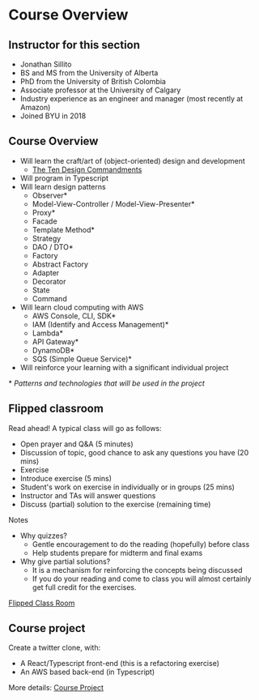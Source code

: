 # Course Overview

## Instructor for this section
- Jonathan Sillito
- BS and MS from the University of Alberta
- PhD from the University of British Colombia 
- Associate professor at the University of Calgary
- Industry experience as an engineer and manager (most recently at Amazon)
- Joined BYU in 2018

## Course Overview
- Will learn the craft/art of (object-oriented) design and development
    - [The Ten Design Commandments](../design-principles/ten-design-commandments.md)
- Will program in Typescript
- Will learn design patterns
    - Observer*
    - Model-View-Controller / Model-View-Presenter*
    - Proxy*
    - Facade
    - Template Method*
    - Strategy
    - DAO / DTO*
    - Factory
    - Abstract Factory
    - Adapter
    - Decorator
    - State
    - Command
- Will learn cloud computing with AWS
    - AWS Console, CLI, SDK*
    - IAM (Identify and Access Management)*
    - Lambda*
    - API Gateway*
    - DynamoDB*
    - SQS (Simple Queue Service)*
- Will reinforce your learning with a significant individual project

\* *Patterns and technologies that will be used in the project*

## Flipped classroom

Read ahead! A typical class will go as follows:

- Open prayer and Q&A (5 minutes)
- Discussion of topic, good chance to ask any questions you have (20 mins)
- Exercise
- Introduce exercise (5 mins)
- Student's work on exercise in individually or in groups (25 mins)
- Instructor and TAs will answer questions
- Discuss (partial) solution to the exercise (remaining time)

Notes

- Why quizzes?
    - Gentle encouragement to do the reading (hopefully) before class
    - Help students prepare for midterm and final exams
- Why give partial solutions?
    - It is a mechanism for reinforcing the concepts being discussed 
    - If you do your reading and come to class you will almost certainly get full credit for the exercises.

[Flipped Class Room](../../syllabus/flipped-classroom.md)

## Course project

Create a twitter clone, with:

- A React/Typescript front-end (this is a refactoring exercise)
- An AWS based back-end (in Typescript)

More details: [Course Project](../../tweeter/tweeter.md)
